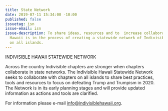 ```yaml
---
title: State Network
date: 2019-07-11 15:34:00 -10:00
published: false
issuetag: isn
issue-email: isn
issue-description: To share ideas, resources and to  increase collaboration, Indivisible
  Hawaii is in the process of creating a statewide network of Indivisible chapters
  on all islands.
---
```


INDIVISIBLE HAWAII STATEWIDE NETWORK


Across the country Indivisible chapters are stronger when chapters collaborate in state networks.  The Indivisible Hawaii Statewide Network seeks to collaborate with chapters on all islands to share best practices, tools and resources to focus on defeating Trump and Trumpism  in 2020. The Network is in its early planning stages and will provide updated information as actions and tools are clarified.


For information please e-mail info@indivisiblehawaii.org.
